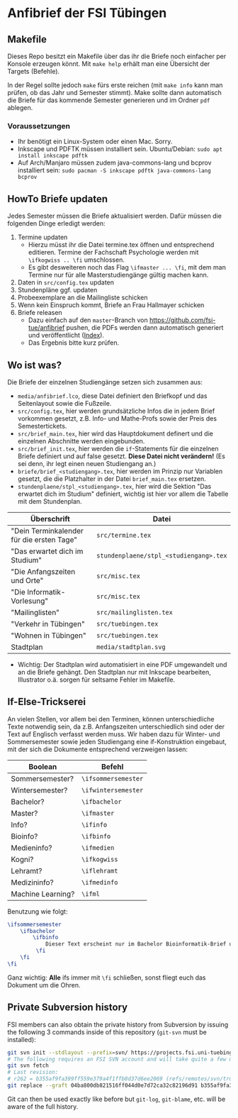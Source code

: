 # Anfibrief der FSI Tübingen

## Makefile

Dieses Repo besitzt ein Makefile über das ihr die Briefe noch einfacher per
Konsole erzeugen könnt. Mit `make help` erhält man eine Übersicht der Targets
(Befehle).

In der Regel sollte jedoch `make` fürs erste reichen (mit `make info` kann man
prüfen, ob das Jahr und Semester stimmt). Make sollte dann automatisch die
Briefe für das kommende Semester generieren und im Ordner `pdf` ablegen.

### Voraussetzungen
- Ihr benötigt ein Linux-System oder einen Mac. Sorry.
- Inkscape und PDFTK müssen installiert sein. Ubuntu/Debian: `sudo apt install inkscape pdftk`
- Auf Arch/Manjaro müssen zudem java-commons-lang und bcprov installiert sein: `sudo pacman -S inkscape pdftk java-commons-lang bcprov`

## HowTo Briefe updaten

Jedes Semester müssen die Briefe aktualisiert werden. Dafür müssen die
folgenden Dinge erledigt werden:

1. Termine updaten
    - Hierzu müsst ihr die Datei termine.tex öffnen und entsprechend editieren.
      Termine der Fachschaft Psychologie werden mit `\ifkogwiss .. \fi`
      umschlossen.
    - Es gibt desweiteren noch das Flag `\ifmaster ... \fi`, mit dem man Termine
      nur für alle Masterstudiengänge gültig machen kann.
2. Daten in `src/config.tex` updaten
3. Stundenpläne ggf. updaten
4. Probeexemplare an die Mailingliste schicken
5. Wenn kein Einspruch kommt, Briefe an Frau Hallmayer schicken
6. Briefe releasen
    - Dazu einfach auf den `master`-Branch von
      https://github.com/fsi-tue/anfibrief pushen, die PDFs werden dann
      automatisch generiert und veröffentlicht
      ([Index](https://teri.fsi.uni-tuebingen.de/anfibrief/)).
    - Das Ergebnis bitte kurz prüfen.

## Wo ist was?
Die Briefe der einzelnen Studiengänge setzen sich zusammen aus:
- `media/anfibrief.lco`, diese Datei definiert den Briefkopf und das
  Seitenlayout sowie die Fußzeile.
- `src/config.tex`, hier werden grundsätzliche Infos die in jedem Brief
  vorkommen gesetzt, z.B. Info- und Mathe-Profs sowie der Preis des
  Semestertickets.
- `src/brief_main.tex`, hier wird das Hauptdokument definert und die einzelnen
  Abschnitte werden eingebunden.
- `src/brief_init.tex`, hier werden die `if`-Statements für die einzelnen Briefe
  definiert und auf false gesetzt. **Diese Datei nicht verändern!** (Es sei
  denn, ihr legt einen neuen Studiengang an.)
- `briefe/brief_<studiengang>.tex`, hier werden im Prinzip nur Variablen
  gesetzt, die die Platzhalter in der Datei `brief_main.tex` ersetzen.
- `stundenplaene/stpl_<studiengang>.tex`, hier wird die Sektion "Das erwartet
  dich im Studium" definiert, wichtig ist hier vor allem die Tabelle mit dem
  Stundenplan.

|Überschrift|Datei|
|-----------|-----|
|"Dein Terminkalender für die ersten Tage"|`src/termine.tex`|
|"Das erwartet dich im Studium"|`stundenplaene/stpl_<studiengang>.tex`|
|"Die Anfangszeiten und Orte"|`src/misc.tex`|
|"Die Informatik-Vorlesung"|`src/misc.tex`|
|"Mailinglisten"|`src/mailinglisten.tex`|
|"Verkehr in Tübingen"|`src/tuebingen.tex`|
|"Wohnen in Tübingen"|`src/tuebingen.tex`|
|Stadtplan|`media/stadtplan.svg`|

- Wichtig: Der Stadtplan wird automatisiert in eine PDF umgewandelt und an die
  Briefe gehängt. Den Stadtplan nur mit Inkscape bearbeiten, Illustrator o.ä.
  sorgen für seltsame Fehler im Makefile.

## If-Else-Trickserei
An vielen Stellen, vor allem bei den Terminen, können unterschiedliche Texte notwendig sein, da z.B. Anfangszeiten unterschiedlich sind oder der Text auf Englisch verfasst werden muss. Wir haben dazu für Winter- und Sommersemester sowie jeden Studiengang eine if-Konstruktion eingebaut, mit der sich die Dokumente entsprechend verzweigen lassen:

|Boolean|Befehl|
|-------|------|
|Sommersemester?|`\ifsommersemester`|
|Wintersemester?|`\ifwintersemester`|
|Bachelor?|`\ifbachelor`|
|Master?|`\ifmaster`|
|Info?|`\ifinfo`|
|Bioinfo?|`\ifbinfo`|
|Medieninfo?|`\ifmedien`|
|Kogni?|`\ifkogwiss`|
|Lehramt?|`\iflehramt`|
|Medizininfo?|`\ifmedinfo`|
|Machine Learning?|`\ifml`|

Benutzung wie folgt:
```latex
\ifsommersemester
    \ifbachelor
        \ifbinfo
            Dieser Text erscheint nur im Bachelor Bioinformatik-Brief und wenn der Brief fürs Sommersemester kompiliert wird.
         \fi
    \fi
\fi
```
Ganz wichtig: **Alle** ifs immer mit `\fi` schließen, sonst fliegt euch das Dokument um die Ohren.

## Private Subversion history

FSI members can also obtain the private history from Subversion by issuing the
following 3 commands inside of this repository (`git-svn` must be installed):

```bash
git svn init --stdlayout --prefix=svn/ https://projects.fsi.uni-tuebingen.de/svn/anfibrief
# The following requires an FSI SVN account and will take quite a few minutes:
git svn fetch
# Last revision:
# r262 = b355af9fa399ff559e379a4f1ffb8d37d6ee2069 (refs/remotes/svn/trunk)
git replace --graft 04ba800db821516ff044d0e7d72ca32c82196d91 b355af9fa399ff559e379a4f1ffb8d37d6ee2069
```

Git can then be used exactly like before but `git-log`, `git-blame`, etc. will
be aware of the full history.
